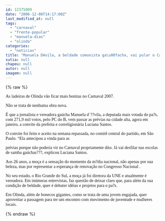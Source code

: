 ```yaml
---
id: 12375009
date: "2006-12-08T14:17:00Z"
last_modified_at: null
tags:
  - "carnaval"
  - "frente-popular"
  - "manuela-dias"
  - "olinda"
categories:
  - "noticias"
title: "Manuela DAvila, a beldade comunista ga\u00facha, vai pular o Carnaval em Olinda"
sutia: null
chapeu: null
autor: null
imagem: null
---
```

{% raw %}
<p><P><FONT face=Verdana>As ladeiras de Olinda vão ficar mais bonitas no Carnaval 2007.</FONT></P></p>
<p><P><FONT face=Verdana>Não se trata de nenhuma obra nova.</FONT></P></p>
<p><P><FONT face=Verdana>É que a jornalista e vereadora gaúcha Manuela d´??vila, a deputada mais votada do pa?s, com 271,9 mil votos, pelo PC do B, vem passar as prévias na cidade alta, agora em janeiro, a convite da prefeita e correligionária Luciana Santos.</FONT></P></p>
<p><P><FONT face=Verdana>O convite foi feito e aceito na semana repassada, no comitê central do partido, em São Paulo. “Ela antecipou a vinda para as</p>
<p> prévias porque não poderia vir no Carnaval propriamente dito. Já vai desfilar nas escolas de samba gaúchas???, explicou Luciana Santos.</FONT></P></p>
<p><P><FONT face=Verdana>Aos 26 anos, a moça é a sensação do momento da m?dia nacional, não apenas por sua beleza, mas por representar a esperança de renovação no Congresso Nacional . </FONT></P></p>
<p><P><FONT face=Verdana>No seu estado, o Rio Grande do Sul, a moça já foi diretora da UNE e atualmente é vereadora. Em inúmeras entrevistas, faz questão de deixar claro que, para além da sua condição de beldade, quer é debater idéias e projetos para o pa?s.</FONT></P></p>
<p><P><FONT face=Verdana>Em Olinda, além de bonecos gigantes, como se trata de uma jovem engajada, quer aproveitar a passagem para ter um encontro com movimento de juventude e mulheres locais.<BR></FONT></P> </p>
{% endraw %}